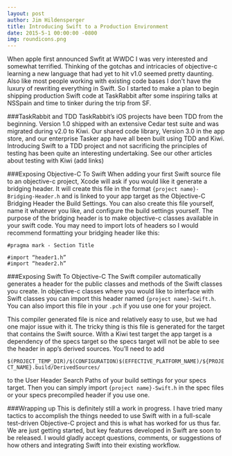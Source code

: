 ```yaml
---
layout: post
author: Jim Hildensperger
title: Introducing Swift to a Production Environment
date: 2015-5-1 00:00:00 -0800
img: roundicons.png
---
```


When apple first announced Swfit at WWDC I was very interested and somewhat terrified. Thinking of the gotchas and intricacies of objective-c learning a new language that had yet to hit v1.0 seemed pretty daunting. Also like most people working with existing code bases I  don't have the luxury of rewriting everything in Swift. So I started to make a plan to begin shipping production Swift code at TaskRabbit after some inspiring talks at NSSpain and time to tinker during the trip from SF.

###TaskRabbit and TDD
TaskRabbit’s iOS projects have been TDD from the beginning. Version 1.0 shipped with an extensive Cedar test suite and was migrated during v2.0 to Kiwi. Our shared code library, Version 3.0 in the app store, and our enterprise Tasker app have all been built using TDD and Kiwi. Introducing Swift to a TDD project and not sacrificing the principles of testing has been quite an interesting undertaking. See our other articles about testing with Kiwi (add links)

###Exposing Objective-C To Swift
When adding your first Swift source file to an objective-c project, Xcode will ask  if you would like it generate a bridging header. It will create this file in the format `{project name}-Bridging-Header.h` and is linked to your app target as the Objective-C Bridging Header the Build Settings. You can also create this file yourself, name it whatever you like, and configure the build settings yourself. The purpose of the bridging header is to make objective-c classes available in your swift code. You may need to import lots of headers so I would recommend formatting your bridging header like this:
    
    #pragma mark - Section Title
    
    #import “header1.h”
    #import “header2.h”

###Exposing Swift To Objective-C
The Swift compiler automatically generates a header for the public classes and methods of the Swift classes you create. In objective-c classes where you would like to interface with Swift classes you can import this header named `{project name}-Swift.h`. You can also import this file in your `.pch` if you use one for your project.

This compiler generated file is nice and relatively easy to use, but we had one major issue with it. The tricky thing is this file is generated for the target that contains the Swift source. With a Kiwi test target the app target is a dependency of the specs target so the specs target will not be able to see the header in app’s derived sources. You’ll need to add 
 
 `$(PROJECT_TEMP_DIR)/$(CONFIGURATION)$(EFFECTIVE_PLATFORM_NAME)/${PROJECT_NAME}.build/DerivedSources/`

to the User Header Search Paths of your build settings for your specs target. Then you can simply import `{project name}-Swift.h` in the spec files or your specs precompiled header if you use one.

###Wrapping up
This is definitely still a work in progress. I have tried many tactics to accomplish the things needed to use Swift with in a full-scale test-driven Objective-C project and this is what has worked for us thus far. We are just getting started, but key features developed in Swift are soon to be released. I would gladly accept questions, comments, or suggestions of how others and integrating Swift into their existing workflow.